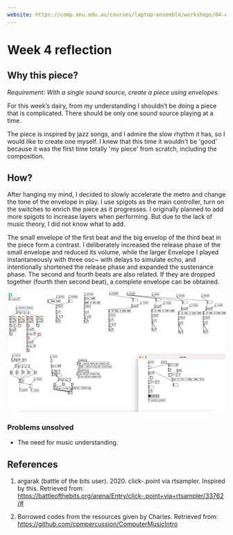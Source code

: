 ```yaml
---
website: https://comp.anu.edu.au/courses/laptop-ensemble/workshops/04-envelopes-note-structure/
---
```


# Week 4 reflection

## Why this piece?
*Requirement: With a single sound source, create a piece using envelopes.*

For this week’s dairy, from my understanding I shouldn’t be doing a piece that is complicated. There should be only one sound source playing at a time.

The piece is inspired by jazz songs, and I admire the slow rhythm it has, so I would like to create one myself. I knew that this time it wouldn't be 'good' because it was the first time totally 'my piece' from scratch, including the composition.

## How?

After hanging my mind, I decided to slowly accelerate the metro and change the tone of the envelope in play. I use spigots as the main controller, turn on the switches to enrich the piece as it progresses. I originally planned to add more spigots to increase layers when performing. But due to the lack of music theory, I did not know what to add.

The small envelope of the first beat and the big envelop of the third beat in the piece form a contrast. I deliberately increased the release phase of the small envelope and reduced its volume, while the larger Envelope I played instantaneously with three osc~ with delays to simulate echo, and intentionally shortened the release phase and expanded the sustenance phase. The second and fourth beats are also related. If they are dropped together (fourth then second beat), a complete envelope can be obtained.


![ ALT](./materials/diary3.png)

### **Problems unsolved**
- The need for music understanding.

## References
1. argarak (battle of the bits user). 2020. click-.point via rtsampler. Inspired by this. Retrieved from: https://battleofthebits.org/arena/Entry/click-.point+via+rtsampler/33762/#

2. Borrowed codes from the resources given by Charles. Retrieved from: https://github.com/cpmpercussion/ComputerMusicIntro